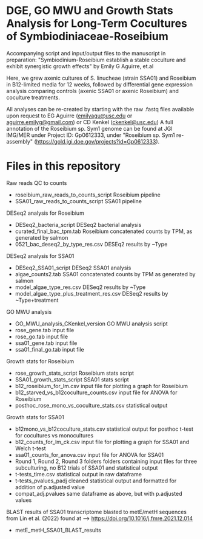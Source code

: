 # DGE, GO MWU and Growth Stats Analysis for Long-Term Cocultures of Symbiodiniaceae-Roseibium 
Accompanying script and input/output files to the manuscript in preparation:
"Symbiodinium-Roseibium establish a stable coculture and exhibit synergistic growth effects" by Emily G Aguirre, et.al

Here, we grew axenic cultures of S. linucheae (strain SSA01) and Roseibium in B12-limited media for 12 weeks, followed by differential gene expression analysis comparing controls (axenic SSA01 or axenic Roseibium) and coculture treatments. 

All analyses can be re-created by starting with the raw .fastq files available upon request to EG Aguirre (emilyagu@usc.edu or aguirre.emilyg@gmail.com) or CD Kenkel (ckenkel@usc.edu)
A full annotation of the Roseibium sp. Sym1 genome can be found at JGI IMG/MER under Project ID: Gp0612333, under "Roseibium sp. Sym1 re-assembly" (https://gold.jgi.doe.gov/projects?id=Gp0612333).

# Files in this repository 

Raw reads QC to counts
- roseibium_raw_reads_to_counts_script      Roseibium pipeline
- SSA01_raw_reads_to_counts_script     SSA01 pipeline


DESeq2 analysis for Roseibium
- DESeq2_bacteria_script      DESeq2 bacterial analysis
- curated_final_bac_tpm.tab     Roseibium concatenated counts by TPM, as generated by salmon
- 0521_bac_deseq2_by_type_res.csv     DESEq2 results by ~Type


DESeq2 analysis for SSA01
- DESeq2_SSA01_script     DESeq2 SSA01 analysis
- algae_counts2.tab     SSA01 concatenated counts by TPM as generated by salmon
- model_algae_type_res.csv    DESeq2 results by ~Type
- model_algae_type_plus_treatment_res.csv     DESeq2 results by ~Type+treatment


GO MWU analysis
- GO_MWU_analysis_CKenkel_version     GO MWU analysis script
- rose_gene.tab     input file
- rose_go.tab     input file
- ssa01_gene.tab    input file
- ssa01_final_go.tab      input file


Growth stats for Roseibium 
- rose_growth_stats_script    Roseibium stats script
- SSA01_growth_stats_script     SSA01 stats script
- b12_roseibium_for_lm.csv    input file for plotting a graph for Roseibium
- b12_starved_vs_b12coculture_counts.csv    input file for ANOVA for Roseibium
- posthoc_rose_mono_vs_coculture_stats.csv    statistical output 

Growth stats for SSA01
- b12mono_vs_b12coculture_stats.csv    statistical output for posthoc t-test for cocultures vs monocultures
- b12_counts_for_lm_ck.csv     input file for plotting a graph for SSA01 and Welch t-test
- ssa01_counts_for_anova.csv    input file for ANOVA for SSA01
- Round 1, Round 2, Round 3 folders     folders containing input files for three subculturing, no B12 trials of SSA01 and statistical output
- t-tests_time.csv    statistical output in raw dataframe
- t-tests_pvalues_padj    cleaned statistical output and formatted for addition of p.adjusted value
- compat_adj.pvalues    same dataframe as above, but with p.adjusted values


BLAST results of SSA01 transcriptome blasted to metE/metH sequences from Lin et al. (2022) found at --> https://doi.org/10.1016/j.fmre.2021.12.014
- metE_metH_SSA01_BLAST_results  



